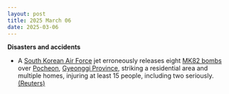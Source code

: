 ```yaml
---
layout: post
title: 2025 March 06
date: 2025-03-06
---
```



**Disasters and accidents**

* A [South Korean Air Force](https://en.wikipedia.org/wiki/Republic_of_Korea_Air_Force "Republic of Korea Air Force") jet erroneously releases eight [MK82 bombs](https://en.wikipedia.org/wiki/Mark_82_bomb "Mark 82 bomb") over [Pocheon](https://en.wikipedia.org/wiki/Pocheon "Pocheon"), [Gyeonggi Province](https://en.wikipedia.org/wiki/Gyeonggi_Province "Gyeonggi Province"), striking a residential area and multiple homes, injuring at least 15 people, including two seriously. [(Reuters)](https://www.reuters.com/world/asia-pacific/seven-hurt-south-korea-after-shell-lands-civilian-area-during-military-drills-2025-03-06/)
